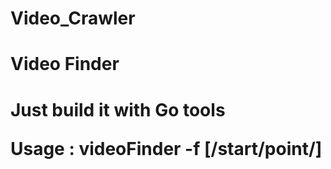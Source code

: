 Video_Crawler
=============
<h1> Video Finder <h1>
  <p>Just build it with Go tools</p>
  <p>Usage : videoFinder -f [/start/point/]</p>
